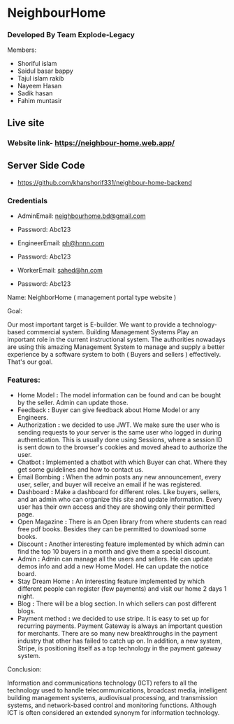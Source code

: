 # NeighbourHome

### Developed By Team Explode-Legacy

Members:

- Shoriful islam
- Saidul basar bappy
- Tajul islam rakib
- Nayeem Hasan
- Sadik hasan
- Fahim muntasir



## Live site


### Website link- https://neighbour-home.web.app/

## Server Side Code 
* https://github.com/khanshorif331/neighbour-home-backend


### Credentials

- AdminEmail: neighbourhome.bd@gmail.com
- Password: Abc123

- EngineerEmail: ph@hnnn.com
- Password: Abc123

- WorkerEmail: sahed@hn.com
- Password: Abc123


Name: NeighborHome ( management portal type website )

Goal: 

Our most important target is E-builder. We want to provide a technology-based commercial system.  Building Management Systems Play an important role in the current instructional system. The authorities nowadays are using this amazing Management System to manage and supply a better experience by a software system to both ( Buyers and sellers ) effectively.  That's our goal.


### Features: 

* Home Model __:__  The model information can be found and can be bought by the seller. Admin can update those.
* Feedback __:__ Buyer can give feedback about Home Model or any Engineers.
* Authorization __:__  we decided to use JWT. We make sure the user who is sending requests to your server is the same user who logged in during authentication. This is usually done using Sessions, where a session ID is sent down to the browser's cookies and moved ahead to authorize the user.
* Chatbot __:__ Implemented a chatbot with which Buyer can chat. Where they get some guidelines and how to contact us.
* Email Bombing  __:__ When the admin posts any new announcement, every user, seller, and buyer will receive an email if he was registered.
* Dashboard  __:__ Make a dashboard for different roles. Like buyers, sellers, and an admin who can organize this site and update information. Every user has their own access and they are showing only their permitted page.
* Open Magazine  __:__ There is an Open library from where students can read free pdf books. Besides they can be permitted to download some books.
* Discount __:__ Another interesting feature implemented by which admin can find the top 10 buyers in a month and give them a special discount.
* Admin __:__ Admin can manage all the users and sellers. He can update demos info and add a new Home Model. He can update the notice board.
* Stay Dream Home  __:__ An interesting feature implemented by which different people can register (few payments) and visit our home 2 days 1 night.
* Blog  __:__ There will be a blog section. In which sellers can post different blogs. 
* Payment method __:__ we decided to use stripe. It is easy to set up for recurring payments. Payment Gateway is always an important question for merchants. There are so many new breakthroughs in the payment industry that other has failed to catch up on. In addition, a new system, Stripe, is positioning itself as a top technology in the payment gateway system.

Conclusion: 

Information and communications technology (ICT) refers to all the technology used to handle telecommunications, broadcast media, intelligent building management systems, audiovisual processing, and transmission systems, and network-based control and monitoring functions. Although ICT is often considered an extended synonym for information technology. 

